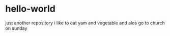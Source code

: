 # hello-world
just another repository
i like to eat yam and vegetable
and alos go to church on sunday
